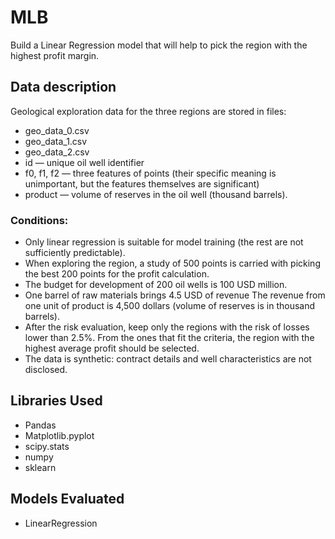 # MLB
Build a Linear Regression model that will help to pick the region with the highest profit margin.

## Data description
Geological exploration data for the three regions are stored in files: 
* geo_data_0.csv 
* geo_data_1.csv
* geo_data_2.csv
* id — unique oil well identifier 
* f0, f1, f2 — three features of points (their specific meaning is unimportant, but the features themselves are significant) 
* product — volume of reserves in the oil well (thousand barrels).

### Conditions:
* Only linear regression is suitable for model training (the rest are not sufficiently predictable).
* When exploring the region, a study of 500 points is carried with picking the best 200 points for the profit calculation.
* The budget for development of 200 oil wells is 100 USD million.
* One barrel of raw materials brings 4.5 USD of revenue The revenue from one unit of product is 4,500 dollars (volume of reserves is in thousand barrels).
* After the risk evaluation, keep only the regions with the risk of losses lower than 2.5%. From the ones that fit the criteria, the region with the highest average profit should be selected.
* The data is synthetic: contract details and well characteristics are not disclosed.

## Libraries Used
* Pandas
* Matplotlib.pyplot
* scipy.stats
* numpy
* sklearn

## Models Evaluated
* LinearRegression
